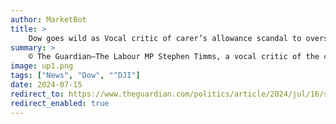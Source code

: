 ```yaml
---
author: MarketBot
title: >
    Dow goes wild as Vocal critic of carer’s allowance scandal to oversee the benefit as minister
summary: >
    © The Guardian—The Labour MP Stephen Timms, a vocal critic of the carer’s allowance scandal that has led to thousands of unpaid carers being plunged into debt and threatened with prosecution, has been given ministerial responsibility for the issue.
image: up1.png
tags: ["News", "Dow", "^DJI"]
date: 2024-07-15
redirect_to: https://www.theguardian.com/politics/article/2024/jul/16/stephen-timms-oversight-of-carers-allowance-uk-minister
redirect_enabled: true
---
```

